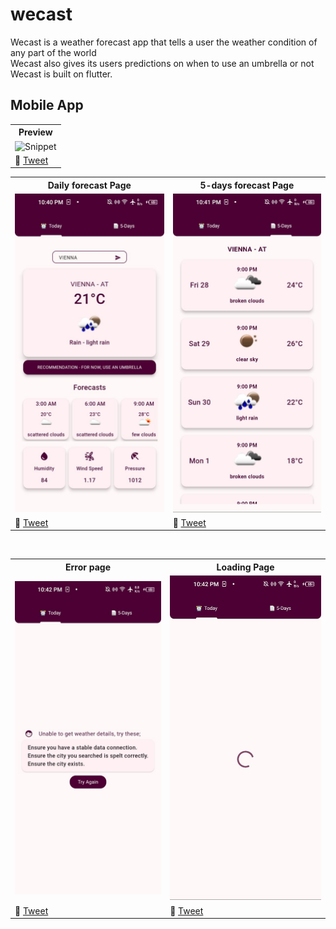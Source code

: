 # wecast
Wecast is a weather forecast app that tells a user the weather condition of any part of the world <br>
Wecast also gives its users predictions on when to use an umbrella or not<br>
Wecast is built on flutter.

## Mobile App
<table align="center">
	<tbody width="100%">
	<tr>
			<th>Preview</th>	
		</tr>
		<tr>
			<td>
			<img src="https://github.com/SidneyEmeka/Wecast/blob/master/assets/images/snippet.gif" alt="Snippet"></img>
			</td>
		</tr>
		<tr>
			<td>
				🔗 <a href="https://twitter.com/siswipe">Tweet</a>
			</td>
		</tr>
	</tbody>
</table>

<table>
	<tbody width="100%">
	<tr>
			<th>Daily forecast Page</th>	
			<th>5-days forecast Page</th>
		</tr>
		<tr>
			<td>
			<img src="https://github.com/SidneyEmeka/Wecast/blob/master/assets/images/today.jpg" alt="Home"></img>
			</td>
			<td>
			<img src="https://github.com/SidneyEmeka/Wecast/blob/master/assets/images/5days.jpg" alt="5-days"></img>
			</td>
		</tr>
		<tr>
			<td>
				🔗 <a href="https://twitter.com/siswipe">Tweet</a>
			</td>
			<td>
				🔗 <a href="https://x.com/sidswipe">Tweet</a>
			</td>
		</tr>
	</tbody>
</table>
<br>
<table>
	<tbody width="100%">
	<tr>
		<th>Error page</th>
		<th>Loading Page</th>
		</tr>
		<tr>
	<td>
			<img src="https://github.com/SidneyEmeka/Wecast/blob/master/assets/images/error.jpg" alt="Error"></img>
			</td>
	<td>
			<img src="https://github.com/SidneyEmeka/Wecast/blob/master/assets/images/loading.jpg" alt="Search"></img>
			</td>
		</tr>
		<tr>
			<td>
				🔗 <a href="https://twitter.com/siswipe">Tweet</a>
			</td>
			<td>
				🔗 <a href="https://twitter.com/siswipe">Tweet</a>
			</td>
		</tr>
	</tbody>
</table>


